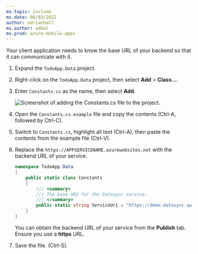```yaml
---
ms.topic: include
ms.date: 06/03/2022
author: adrianhall
ms.author: adhal
ms.prod: azure-mobile-apps
---
```


Your client application needs to know the base URL of your backend so that it can communicate with it.

1. Expand the `TodoApp.Data` project.
2. Right-click on the `TodoApp.Data` project, then select **Add** > **Class...**.
3. Enter `Constants.cs` as the name, then select **Add**.

    ![Screenshot of adding the Constants.cs file to the project.](~/mobile-apps/azure-mobile-apps/media/quickstart/windows/configure-sample-constants.png)

4. Open the `Constants.cs.example` file and copy the contents (Ctrl-A, followed by Ctrl-C).
5. Switch to `Constants.cs`, highlight all text (Ctrl-A), then paste the contents from the example file (Ctrl-V).
6. Replace the `https://APPSERVICENAME.azurewebsites.net` with the backend URL of your service.

    ``` csharp
    namespace TodoApp.Data
    {
        public static class Constants
        {
            /// <summary>
            /// The base URI for the Datasync service.
            /// </summary>
            public static string ServiceUri = "https://demo-datasync-quickstart.azurewebsites.net";
        }
    }
    ```

    You can obtain the backend URL of your service from the **Publish** tab.  Ensure you use a **https** URL.

7. Save the file. (Ctrl-S).

